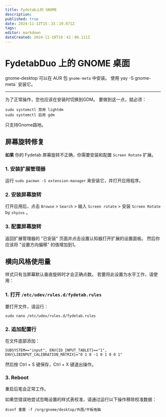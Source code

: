 ```yaml
---
title: Fydetab上的 GNOME
description:
published: true
date: 2024-11-12T15：33：19.071Z
tags:
editor: markdown
dateCreated: 2024-11-10T19：41：06.111Z
---
```


# FydetabDuo 上的 GNOME 桌面

gnome-desktop 可以在 AUR 包 `gnome-meta` 中安装。
使用 yay -S gnome-meta\` 安装它。

---

为了正常操作，您也应该在安装时切换到GDM。 要做到这一点，就必须：

```
sudo systemctl 禁用 lightdm
sudo systemctl 启用 gdm
```

只支持Gnome路地。

## 屏幕旋转修复

**如果** 你的 Fydetab 屏幕旋转不正确，你需要安装和配置 `Screen Rotate` 扩展。

### 1. 安装扩展管理器

运行 `sudo pacman -S extension-manager` 来安装它，并打开应用程序。

### 2. 安装屏幕旋转

打开应用后，点击 `Browse` > `Search` > 输入 `Screen rotate` > 安装 `Screen Rotate` by `shyzus` 。

### 3. 配置屏幕旋转

返回扩展管理器的 "已安装" 页面并点击设置认知器打开扩展的设置面板。
然后你应该将 "设置方向偏移" 的值增加到1。

## 横向风格使用量

样式只有当屏幕默认垂直旋转时才会正确点数。
若要将此设置为水平工作，请使用：

### 1. 打开 `/etc/udev/rules.d/fydetab.rules`

要打开文件，请运行：

```
sudo nano /etc/udev/rules.d/fydetab.rules
```

### 2. 追加配置行

在文件底部添加：

```
SUBSYSTEM=="input", ENV{ID_INPUT_TABLET}=="1", ENV{LIBINPUT_CALIBRATION_MATRIX}="0 1 0 -1 0 1 0 0 1"
```

然后按 Ctrl + S 键保存，Ctrl + X 键退出操作。

### 3. Reboot

重启后笔会正常工作。

如果您错误地尝试忽略设置的样式表校准，请通过运行以下操作移除校准数据：

```
dconf 重置 -f /org/gnome/desktop/外围/平板电脑
```